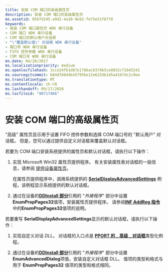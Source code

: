```yaml
---
title: 安装 COM 端口的高级属性页
description: 安装 COM 端口的高级属性页
ms.assetid: 056fd245-a9d2-4a10-9e92-fe75e51f6770
keywords:
- 高级 COM 端口属性页 WDK 串行设备
- COM 端口 WDK 串行设备
- COM 端口的默认用户对话框
- "\"覆盖默认值\" 对话框 WDK 串行设备"
- 端口号 WDK 串行设备
- FIFO 控件参数 WDK 串行设备
- COM 端口号 WDK 串行设备
ms.date: 04/20/2017
ms.localizationpriority: medium
ms.openlocfilehash: 3cce24fb1d87e1786acb374b5ce8032cf2045241
ms.sourcegitcommit: b84d760d4b45795be12e625db1d5a4167dc2c9ee
ms.translationtype: MT
ms.contentlocale: zh-CN
ms.lasthandoff: 09/17/2020
ms.locfileid: "90717466"
---
```

# <a name="installing-an-advanced-properties-page-for-a-com-port"></a>安装 COM 端口的高级属性页

"高级" 属性页显示用于设置 FIFO 控件参数和选择 COM 端口号的 "默认用户" 对话框。 但是，您可以通过提供自定义对话框来覆盖默认对话框。

若要为 COM 端口安装系统提供的属性页和默认对话框，请执行以下操作：

1. 实现 Microsoft Win32 属性页提供程序。 有关安装属性表对话框的一般信息，请参阅 [提供设备属性页](../install/overview-of-device-property-pages.md)。

    在属性页提供程序中，调用系统提供的 [**SerialDisplayAdvancedSettings**](/windows/win32/api/msports/nf-msports-serialdisplayadvancedsettings) 例程，该例程显示系统提供的默认对话框。

2. 通过在设备的[**DDInstall 部分**](../install/inf-ddinstall-section.md)引用的 "*外接程序*" 部分中设置**EnumPropPages32**值项，安装属性页提供程序。 请参阅[**INF AddReg 指令**](../install/inf-addreg-directive.md)中的**EnumPropPages32**值项的说明。

若要重写 **SerialDisplayAdvancedSettings**显示的默认对话框，请执行以下操作：

1. 实现自定义对话 *DLL*。 对话框的入口点是 [**PPORT 的 \_ 高级 \_ 对话框**](/previous-versions/windows/hardware/drivers/ff546956(v=vs.85))类型化例程。

2. 通过在设备的[**DDInstall 部分**](../install/inf-ddinstall-section.md)引用的 "*外接程序*" 部分中设置**EnumAdvancedDialog**项值，安装自定义对话框 DLL。 值项的类型和格式与用于 **EnumPropPages32** 值项的类型和格式相同。